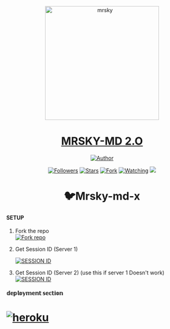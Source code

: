<p align="center">  
  <a href="https://mrsky-cyber.blogspot.com">
    <img alt="mrsky" height="300" src="https">
    <h1 align="center">MRSKY-MD 2.O</h1>
  </a>
</p>
<p align="center">
<a href="https://github.com/mrsky-cyber"><img title="Author" src="https://img.shields.io/mrsky-cyber/mrsky-;d-x-black?style=for-the-badge&logo=telegram"></a>
<p/>
<p align="center">
<a href="https://github.com/mrsky-cyber?tab=followers"><img title="Followers" src="https://img.shields.io/github/followers/mrsky-cyber?label=Followers&style=social"></a>
<a href="https://github.com/mrsky-cyber/mrsky-md-x/stargazers/"><img title="Stars" src="https://img.shields.io/github/stars/mrsky-cyber/mrsky-md-x?&style=social"></a>
<a href="https://github.com/mrsky-cyber/mrsky-md-x/network/members"><img title="Fork" src="https://img.shields.io/github/forks/mrsky-cyber/mrsky-md-x?style=social"></a>
<a href="https://github.com/mrsky-cyber/mrsky-md-x/watchers"><img title="Watching" src="https://img.shields.io/github/watchers/mrsky-cyber/mrsky-md-x?label=Watching&style=social"></a>
<a href="https://app.fossa.com/projects/git%2Bgithub.com%2Fmrsky-cyber%2mrsky-md-x?ref=badge_shield" alt="FOSSA Status"><img src="https://app.fossa.com/api/projects/git%2Bgithub.com%2Fmrsky-cyber%2mrsky-md-x.svg?type=shield"/></a>
</p>

 
<h1 align="center">🐦Mrsky-md-x</h1>



#### SETUP

1. Fork the repo
    <br>
<a href='https://github.com/mrsky-cyber/mrsky-md-x/fork' target="_blank"><img alt='Fork repo' src='https://img.shields.io/badge/Fork Repo-100000?style=for-the-badge&logo=scan&logoColor=white&labelColor=black&color=black'/></a>



2. Get Session ID (Server 1)
   > 
    
     <a href='/' target="_blank"><img alt='SESSION ID' src='https://img.shields.io/badge/Session_id-100000?style=for-the-badge&logo=scan&logoColor=white&labelColor=black&color=black'/></a>


3. Get Session ID (Server 2) (use this if server 1 Doesn't work)
    <br>
<a href='/' target="_blank"><img alt='SESSION ID' src='https://img.shields.io/badge/Session_id-100000?style=for-the-badge&logo=scan&logoColor=white&labelColor=black&color=black'/></a>


#### 𝕕𝕖𝕡𝕝𝕠𝕪𝕞𝕖𝕟𝕥 𝕤𝕖𝕔𝕥𝕚𝕠𝕟
# <a href="https://dashboard.heroku.com/new?template=https://github.com/Itxxwasi/UNIQUE-MD"><img title="heroku" src="https://img.shields.io/badge/DEPLOY ON HEROKU-h?color=green&style=for-the-badge&logo=msi"></a>




